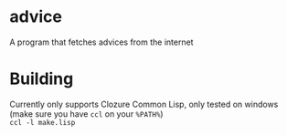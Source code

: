 # advice
A program that fetches advices from the internet

# Building
Currently only supports Clozure Common Lisp, only tested on windows (make sure you have `ccl` on your `%PATH%`)  
`ccl -l make.lisp`

